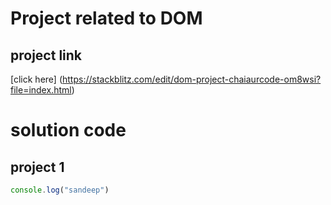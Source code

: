 # Project related to DOM

## project link
 [click here] (https://stackblitz.com/edit/dom-project-chaiaurcode-om8wsi?file=index.html)

# solution code

## project 1

```javascript
console.log("sandeep")

`````